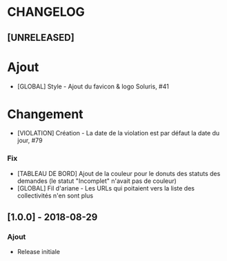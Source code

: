 # CHANGELOG

## [UNRELEASED]
# Ajout
- [GLOBAL] Style - Ajout du favicon & logo Soluris, #41
# Changement
- [VIOLATION] Création - La date de la violation est par défaut la date du jour, #79
### Fix
- [TABLEAU DE BORD] Ajout de la couleur pour le donuts des statuts des demandes (le statut "Incomplet" n'avait pas de couleur)
- [GLOBAL] Fil d'ariane - Les URLs qui poitaient vers la liste des collectivités n'en sont plus 

## [1.0.0] - 2018-08-29
### Ajout
- Release initiale
